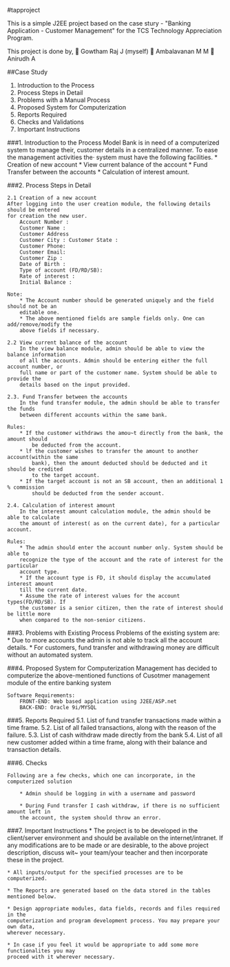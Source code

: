 #tapproject

This is a simple J2EE project based on the case stury - "Banking Application - Customer Management" for the TCS Technology Appreciation Program.

This project is done by,
  :large_blue_diamond: Gowtham Raj J (myself)
  :large_blue_diamond: Ambalavanan M M
  :large_blue_diamond: Anirudh A

##Case Study
1. Introduction to the Process
2. Process Steps in Detail
3. Problems with a Manual Process
4. Proposed System for Computerization
5. Reports Required
6. Checks and Validations
7. Important Instructions

###1. Introduction to the Process
	Model Bank is in need of a computerized system to manage their, customer details in a
	centralized manner. To ease the management activities the· system must have the
	following facilities.
		* Creation of new account
		* View current balance of the account
		* Fund Transfer between the accounts
		* Calculation of interest amount.

###2. Process Steps in Detail

	2.1 Creation of a new account
	After logging into the user creation module, the following details should be entered
	for creation the new user.
		Account Number :
		Customer Name :
		Customer Address
		Customer City : Customer State :
		Customer Phone:
		Customer Email:
		Customer Zip :
		Date of Birth :
		Type of account (FD/RD/SB):
		Rate of interest :
		Initial Balance :

	Note:
		* The Account number should be generated uniquely and the field should not be an
		editable one.
		* The above mentioned fields are sample fields only. One can add/remove/modify the
		above fields if necessary.
	
	2.2 View current balance of the account
		In the view balance module, admin should be able to view the balance information
		of all the accounts. Admin should be entering either the full account number, or
		full name or part of the customer name. System should be able to provide the
		details based on the input provided.

	2.3. Fund Transfer between the accounts
		In the fund transfer module, the admin should be able to transfer the funds
		between different accounts within the same bank.

	Rules:
		* If the customer withdraws the amou~t directly from the bank, the amount should
			be deducted from the account.
		* lf the customer wishes to transfer the amount to another account(within the same
			bank), then the amount deducted should be deducted and it should be credited
			to the target account.
		* If the target account is not an SB account, then an additional 1 % commission
			should be deducted from the sender account.

	2.4. Calculation of interest amount
		In the interest amount calculation module, the admin should be able to calculate
		the amount of interest( as on the current date), for a particular account.

	Rules:
		* The admin should enter the account number only. System should be able to
		recognize the type of the account and the rate of interest for the particular
		account type.
		* If the account type is FD, it should display the accumulated interest amount
		till the current date.
		* Assume the rate of interest values for the account types(FD/RD/SB). If
		the customer is a senior citizen, then the rate of interest should be little more
		when compared to the non-senior citizens.

###3. Problems with Existing Process
	Problems of the existing system are:
	* Due to more accounts the admin is not able to track all the account details.
	* For customers, fund transfer and withdrawing money are difficult without an
	automated system.

###4. Proposed System for Computerization
	Management has decided to computerize the above-mentioned functions of Cusotmer
	management module of the entire banking system

	Software Requirements:
		FRONT-END: Web based application using J2EE/ASP.net
		BACK-END: Oracle 9i/MYSQL

###5. Reports Required
		5.1. List of fund transfer transactions made within a time frame.
		5.2. List of all failed transactions, along with the reason of the failure.
		5.3. List of cash withdraw made directly from the bank
		5.4. List of all new customer added within a time frame, along with their
		balance and transaction details.

###6. Checks

	Following are a few checks, which one can incorporate, in the computerized solution
	
		* Admin should be logging in with a username and password

		* During Fund transfer I cash withdraw, if there is no sufficient amount left in
		the account, the system should throw an error.

###7. Important Instructions
	* The project is to be developed in the client/server environment and should be
	available on the internet/intranet. If any modifications are to be made or are
	desirable, to the above project description, discuss wit~ your team/your teacher and
	then incorporate these in the project.

	* All inputs/output for the specified processes are to be computerized.

	* The Reports are generated based on the data stored in the tables mentioned below.

	* Design appropriate modules, data fields, records and files required in the
	computerization and program development process. You may prepare your own data,
	wherever necessary.

	* In case if you feel it would be appropriate to add some more functionalites you may
	proceed with it wherever necessary.